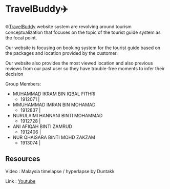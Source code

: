 # TravelBuddy:airplane:

:globe_with_meridians:[TravelBuddy](https://meran0.github.io/TravelBuddy/) website system are revolving around
tourism conceptualization that focuses on the
topic of the tourist guide system as the focal point.

Our website is focusing on booking system
for the tourist guide based on the packages
and location provided by the customer.

Our website also provides the most viewed
location and also previous reviews from our past user so
they have trouble-free moments to infer their decision

Group Members:
* MUHAMMAD IKRAM BIN IQBAL FITHRI   
  * 1912071 | 
* MMUHAMMAD IMRAN BIN MOHAMAD
  * 1912837 | 
* NURULAIMI HANNANI BINTI MOHAMMAD
  * 1912728 | 
* ANI AFIQAH BINTI ZAMRUD
  * 1912406 | 
* NUR QHAISARA BINTI MOHD ZAKZAM
  * 1913074 | 

## Resources

Video : Malaysia timelapse / hyperlapse by Duntakk

Link : [Youtube](https://www.youtube.com/watch?v=Le7QAafIRj8)
